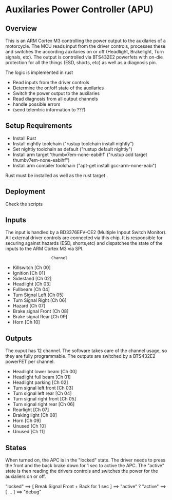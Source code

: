 # Auxilaries Power Controller (APU)

## Overview

This is an ARM Cortex M3 controlling the power output to the auxilaries of a motorcycle. The
MCU reads input from the driver controls, processes these and switches the according auxilaries
on or off (Headlight, Brakelight, Turn signals, etc). The output is controlled via BTS432E2 
powerfets with on-die protection for all the things (ESD, shorts, etc) as well as a diagnosis pin.

The logic is implemented in rust

* Read inputs from the driver controls
* Determine the on/off state of the auxilaries
* Switch the power output to the auxilaries
* Read diagnosis from all output channels
* handle possible errors
* (send telemtric information to ???)

## Setup Requirements

* Install Rust
* Install nightly toolchain ("rustup toolchain install nightly")
* Set nightly toolchain as default ("rustup default nightly")
* Install arm target 'thumbv7em-none-eabihf' ("rustup add target thumbv7em-none-eabihf")
* Install arm compiler toolchain ("apt-get install gcc-arm-none-eabi")

Rust must be installed as well as the rust target .

## Deployment

Check the scripts

## Inputs

The input is handled by a BD3376EFV-CE2 (Multiple Inpout Switch Monitor). All external driver controls 
are connected via this chip. It is responsible for securing against hazards (ESD, shorts,etc) and dispatches
the state of the inputs to the ARM Cortex M3 via SPI.

                        Channel
* Killswitch            [Ch 00]         
* Ignition              [Ch 01]
* Sidestand             [Ch 02]
* Headlight             [Ch 03]
* Fullbeam              [Ch 04]
* Turn Signal Left      [Ch 05]
* Turn Signal Right     [Ch 06]
* Hazard                [Ch 07]
* Brake signal Front    [Ch 08]
* Brake signal Rear     [Ch 09]
* Horn                  [Ch 10]


## Outputs

The ouput has 12 channel. The software takes care of the channel usage, so they are fully programmable. 
The outputs are switched by a BTS432E2 powerFET per channel.

* Headlight lower beam      [Ch 00]
* Headlight full beam       [Ch 01]
* Headlight parking         [Ch 02]
* Turn signal left front    [Ch 03]
* Turn signal left rear     [Ch 04]
* Turn signal right front   [Ch 05]
* Turn signal right rear    [Ch 06]
* Rearlight                 [Ch 07]
* Braking light             [Ch 08]
* Horn                      [Ch 09]
* Unused                    [Ch 10]
* Unused                    [Ch 11]


## States

When turned on, the APC is in the "locked" state. The driver needs to press the front and the back brake down 
for 1 sec to active the APC. The "active" state is then reading the drivers controls and switches the power
for the auxialiers on or off. 

"locked" ==> [ Break Signal Front + Back for 1 sec ] ==> "active"
? "active" ==> [ ... ] ==> "debug"



